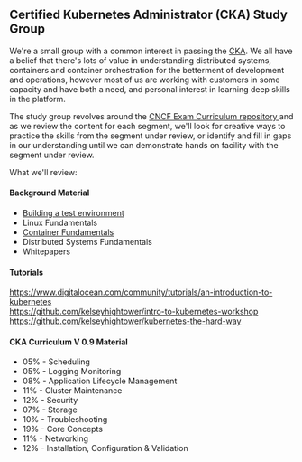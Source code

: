 ## Certified Kubernetes Administrator (CKA) Study Group

We're a small group with a common interest in passing the [CKA](https://www.cncf.io/certification/expert/). We all have a belief that there's lots of value in understanding distributed systems, containers and container orchestration for the betterment of development and operations, however most of us are working with customers in some capacity and have both a need, and personal interest in learning deep skills in the platform. 

The study group revolves around the [CNCF Exam Curriculum repository ](https://github.com/cncf/curriculum) and as we review the content for each segment, we'll look for creative ways to practice the skills from the segment under review, or identify and fill in gaps in our understanding until we can demonstrate hands on facility with the segment under review. 

What we'll review:

#### Background Material
* [Building a test environment](https://github.com/irvnet/cka-study-group/blob/master/test-env/readme.md)
* Linux Fundamentals
* [Container Fundamentals](https://github.com/irvnet/cka-study-group/blob/master/container-fundamentals/readme.md)
* Distributed Systems Fundamentals
* Whitepapers

#### Tutorials
https://www.digitalocean.com/community/tutorials/an-introduction-to-kubernetes  
https://github.com/kelseyhightower/intro-to-kubernetes-workshop  
https://github.com/kelseyhightower/kubernetes-the-hard-way  

#### CKA Curriculum V 0.9 Material
* 05% - Scheduling
* 05% - Logging Monitoring
* 08% - Application Lifecycle Management
* 11% - Cluster Maintenance
* 12% - Security
* 07% - Storage
* 10% - Troubleshooting
* 19% - Core Concepts
* 11% - Networking
* 12% - Installation, Configuration & Validation
